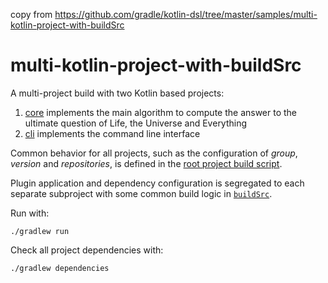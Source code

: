 copy from https://github.com/gradle/kotlin-dsl/tree/master/samples/multi-kotlin-project-with-buildSrc

multi-kotlin-project-with-buildSrc
==================================

A multi-project build with two Kotlin based projects:

 1. [core](./core) implements the main algorithm to compute the answer to the ultimate question of Life, the Universe and Everything
 2. [cli](./cli) implements the command line interface

Common behavior for all projects, such as the configuration of _group_, _version_ and _repositories_, is defined in the [root project build script](./build.gradle.kts).

Plugin application and dependency configuration is segregated to each
separate subproject with some common build logic in [`buildSrc`](./buildSrc/src/main/kotlin/utils.kt).

Run with:

    ./gradlew run

Check all project dependencies with:

    ./gradlew dependencies
